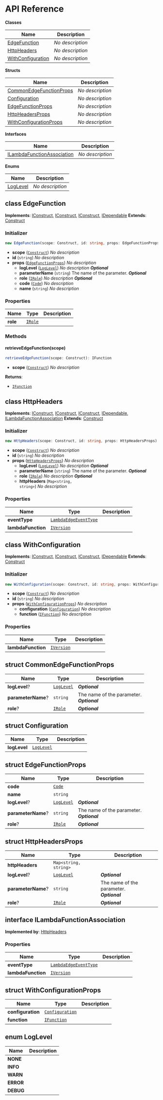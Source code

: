 # API Reference

**Classes**

Name|Description
----|-----------
[EdgeFunction](#cloudcomponents-cdk-lambda-at-edge-pattern-edgefunction)|*No description*
[HttpHeaders](#cloudcomponents-cdk-lambda-at-edge-pattern-httpheaders)|*No description*
[WithConfiguration](#cloudcomponents-cdk-lambda-at-edge-pattern-withconfiguration)|*No description*


**Structs**

Name|Description
----|-----------
[CommonEdgeFunctionProps](#cloudcomponents-cdk-lambda-at-edge-pattern-commonedgefunctionprops)|*No description*
[Configuration](#cloudcomponents-cdk-lambda-at-edge-pattern-configuration)|*No description*
[EdgeFunctionProps](#cloudcomponents-cdk-lambda-at-edge-pattern-edgefunctionprops)|*No description*
[HttpHeadersProps](#cloudcomponents-cdk-lambda-at-edge-pattern-httpheadersprops)|*No description*
[WithConfigurationProps](#cloudcomponents-cdk-lambda-at-edge-pattern-withconfigurationprops)|*No description*


**Interfaces**

Name|Description
----|-----------
[ILambdaFunctionAssociation](#cloudcomponents-cdk-lambda-at-edge-pattern-ilambdafunctionassociation)|*No description*


**Enums**

Name|Description
----|-----------
[LogLevel](#cloudcomponents-cdk-lambda-at-edge-pattern-loglevel)|*No description*



## class EdgeFunction  <a id="cloudcomponents-cdk-lambda-at-edge-pattern-edgefunction"></a>



__Implements__: [IConstruct](#constructs-iconstruct), [IConstruct](#aws-cdk-core-iconstruct), [IConstruct](#constructs-iconstruct), [IDependable](#aws-cdk-core-idependable)
__Extends__: [Construct](#aws-cdk-core-construct)

### Initializer




```ts
new EdgeFunction(scope: Construct, id: string, props: EdgeFunctionProps)
```

* **scope** (<code>[Construct](#aws-cdk-core-construct)</code>)  *No description*
* **id** (<code>string</code>)  *No description*
* **props** (<code>[EdgeFunctionProps](#cloudcomponents-cdk-lambda-at-edge-pattern-edgefunctionprops)</code>)  *No description*
  * **logLevel** (<code>[LogLevel](#cloudcomponents-cdk-lambda-at-edge-pattern-loglevel)</code>)  *No description* __*Optional*__
  * **parameterName** (<code>string</code>)  The name of the parameter. __*Optional*__
  * **role** (<code>[IRole](#aws-cdk-aws-iam-irole)</code>)  *No description* __*Optional*__
  * **code** (<code>[Code](#aws-cdk-aws-lambda-code)</code>)  *No description* 
  * **name** (<code>string</code>)  *No description* 



### Properties


Name | Type | Description 
-----|------|-------------
**role** | <code>[IRole](#aws-cdk-aws-iam-irole)</code> | <span></span>

### Methods


#### retrieveEdgeFunction(scope) <a id="cloudcomponents-cdk-lambda-at-edge-pattern-edgefunction-retrieveedgefunction"></a>



```ts
retrieveEdgeFunction(scope: Construct): IFunction
```

* **scope** (<code>[Construct](#aws-cdk-core-construct)</code>)  *No description*

__Returns__:
* <code>[IFunction](#aws-cdk-aws-lambda-ifunction)</code>



## class HttpHeaders  <a id="cloudcomponents-cdk-lambda-at-edge-pattern-httpheaders"></a>



__Implements__: [IConstruct](#constructs-iconstruct), [IConstruct](#aws-cdk-core-iconstruct), [IConstruct](#constructs-iconstruct), [IDependable](#aws-cdk-core-idependable), [ILambdaFunctionAssociation](#cloudcomponents-cdk-lambda-at-edge-pattern-ilambdafunctionassociation)
__Extends__: [Construct](#aws-cdk-core-construct)

### Initializer




```ts
new HttpHeaders(scope: Construct, id: string, props: HttpHeadersProps)
```

* **scope** (<code>[Construct](#aws-cdk-core-construct)</code>)  *No description*
* **id** (<code>string</code>)  *No description*
* **props** (<code>[HttpHeadersProps](#cloudcomponents-cdk-lambda-at-edge-pattern-httpheadersprops)</code>)  *No description*
  * **logLevel** (<code>[LogLevel](#cloudcomponents-cdk-lambda-at-edge-pattern-loglevel)</code>)  *No description* __*Optional*__
  * **parameterName** (<code>string</code>)  The name of the parameter. __*Optional*__
  * **role** (<code>[IRole](#aws-cdk-aws-iam-irole)</code>)  *No description* __*Optional*__
  * **httpHeaders** (<code>Map<string, string></code>)  *No description* 



### Properties


Name | Type | Description 
-----|------|-------------
**eventType** | <code>[LambdaEdgeEventType](#aws-cdk-aws-cloudfront-lambdaedgeeventtype)</code> | <span></span>
**lambdaFunction** | <code>[IVersion](#aws-cdk-aws-lambda-iversion)</code> | <span></span>



## class WithConfiguration  <a id="cloudcomponents-cdk-lambda-at-edge-pattern-withconfiguration"></a>



__Implements__: [IConstruct](#constructs-iconstruct), [IConstruct](#aws-cdk-core-iconstruct), [IConstruct](#constructs-iconstruct), [IDependable](#aws-cdk-core-idependable)
__Extends__: [Construct](#aws-cdk-core-construct)

### Initializer




```ts
new WithConfiguration(scope: Construct, id: string, props: WithConfigurationProps)
```

* **scope** (<code>[Construct](#aws-cdk-core-construct)</code>)  *No description*
* **id** (<code>string</code>)  *No description*
* **props** (<code>[WithConfigurationProps](#cloudcomponents-cdk-lambda-at-edge-pattern-withconfigurationprops)</code>)  *No description*
  * **configuration** (<code>[Configuration](#cloudcomponents-cdk-lambda-at-edge-pattern-configuration)</code>)  *No description* 
  * **function** (<code>[IFunction](#aws-cdk-aws-lambda-ifunction)</code>)  *No description* 



### Properties


Name | Type | Description 
-----|------|-------------
**lambdaFunction** | <code>[IVersion](#aws-cdk-aws-lambda-iversion)</code> | <span></span>



## struct CommonEdgeFunctionProps  <a id="cloudcomponents-cdk-lambda-at-edge-pattern-commonedgefunctionprops"></a>






Name | Type | Description 
-----|------|-------------
**logLevel**? | <code>[LogLevel](#cloudcomponents-cdk-lambda-at-edge-pattern-loglevel)</code> | __*Optional*__
**parameterName**? | <code>string</code> | The name of the parameter.<br/>__*Optional*__
**role**? | <code>[IRole](#aws-cdk-aws-iam-irole)</code> | __*Optional*__



## struct Configuration  <a id="cloudcomponents-cdk-lambda-at-edge-pattern-configuration"></a>






Name | Type | Description 
-----|------|-------------
**logLevel** | <code>[LogLevel](#cloudcomponents-cdk-lambda-at-edge-pattern-loglevel)</code> | <span></span>



## struct EdgeFunctionProps  <a id="cloudcomponents-cdk-lambda-at-edge-pattern-edgefunctionprops"></a>






Name | Type | Description 
-----|------|-------------
**code** | <code>[Code](#aws-cdk-aws-lambda-code)</code> | <span></span>
**name** | <code>string</code> | <span></span>
**logLevel**? | <code>[LogLevel](#cloudcomponents-cdk-lambda-at-edge-pattern-loglevel)</code> | __*Optional*__
**parameterName**? | <code>string</code> | The name of the parameter.<br/>__*Optional*__
**role**? | <code>[IRole](#aws-cdk-aws-iam-irole)</code> | __*Optional*__



## struct HttpHeadersProps  <a id="cloudcomponents-cdk-lambda-at-edge-pattern-httpheadersprops"></a>






Name | Type | Description 
-----|------|-------------
**httpHeaders** | <code>Map<string, string></code> | <span></span>
**logLevel**? | <code>[LogLevel](#cloudcomponents-cdk-lambda-at-edge-pattern-loglevel)</code> | __*Optional*__
**parameterName**? | <code>string</code> | The name of the parameter.<br/>__*Optional*__
**role**? | <code>[IRole](#aws-cdk-aws-iam-irole)</code> | __*Optional*__



## interface ILambdaFunctionAssociation  <a id="cloudcomponents-cdk-lambda-at-edge-pattern-ilambdafunctionassociation"></a>

__Implemented by__: [HttpHeaders](#cloudcomponents-cdk-lambda-at-edge-pattern-httpheaders)



### Properties


Name | Type | Description 
-----|------|-------------
**eventType** | <code>[LambdaEdgeEventType](#aws-cdk-aws-cloudfront-lambdaedgeeventtype)</code> | <span></span>
**lambdaFunction** | <code>[IVersion](#aws-cdk-aws-lambda-iversion)</code> | <span></span>



## struct WithConfigurationProps  <a id="cloudcomponents-cdk-lambda-at-edge-pattern-withconfigurationprops"></a>






Name | Type | Description 
-----|------|-------------
**configuration** | <code>[Configuration](#cloudcomponents-cdk-lambda-at-edge-pattern-configuration)</code> | <span></span>
**function** | <code>[IFunction](#aws-cdk-aws-lambda-ifunction)</code> | <span></span>



## enum LogLevel  <a id="cloudcomponents-cdk-lambda-at-edge-pattern-loglevel"></a>



Name | Description
-----|-----
**NONE** |
**INFO** |
**WARN** |
**ERROR** |
**DEBUG** |


